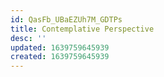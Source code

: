 ```yaml
---
id: QasFb_UBaEZUh7M_GDTPs
title: Contemplative Perspective
desc: ''
updated: 1639759645939
created: 1639759645939
---
```


